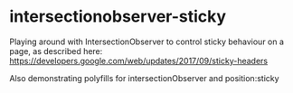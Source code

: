 # intersectionobserver-sticky
Playing around with IntersectionObserver to control sticky behaviour on a page, as described here: https://developers.google.com/web/updates/2017/09/sticky-headers

Also demonstrating polyfills for intersectionObserver and position:sticky